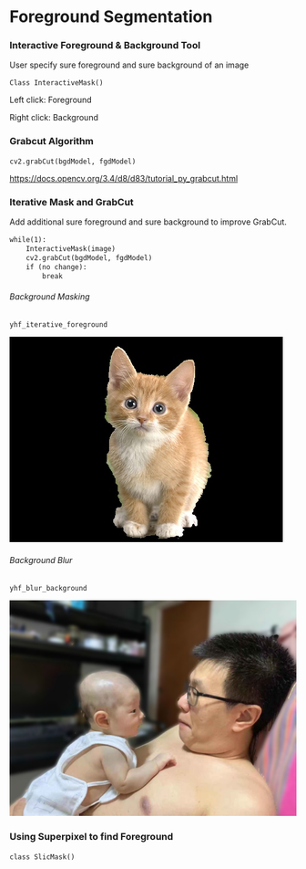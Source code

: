 # Foreground Segmentation

### Interactive Foreground & Background Tool
User specify sure foreground and sure background of an image
```
Class InteractiveMask()
```
Left click: Foreground

Right click: Background

### Grabcut Algorithm
```
cv2.grabCut(bgdModel, fgdModel)
```
https://docs.opencv.org/3.4/d8/d83/tutorial_py_grabcut.html

### Iterative Mask and GrabCut
Add additional sure foreground and sure background to improve GrabCut.
```
while(1):
    InteractiveMask(image)
    cv2.grabCut(bgdModel, fgdModel)
    if (no change):
        break
```

###### Background Masking
```
yhf_iterative_foreground
```
![cat](./yhf_forground.jpg)
###### Background Blur
```
yhf_blur_background
```
![Mandy](./yhf_blur_background.jpg)

### Using Superpixel to find Foreground
```
class SlicMask()
```
